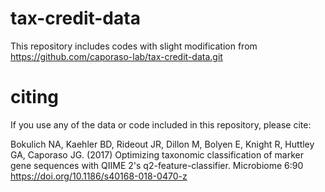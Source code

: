 # tax-credit-data

This repository includes codes with slight modification from https://github.com/caporaso-lab/tax-credit-data.git

# citing

If you use any of the data or code included in this repository, please cite:

Bokulich NA, Kaehler BD, Rideout JR, Dillon M, Bolyen E, Knight R, Huttley GA, Caporaso JG. (2017) Optimizing taxonomic classification of marker gene sequences with QIIME 2's q2-feature-classifier. Microbiome 6:90 https://doi.org/10.1186/s40168-018-0470-z
